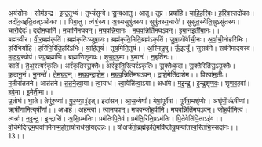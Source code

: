 

  
अ॒यंसोमः॑। सोम॑इन्द्र। इ॒न्द्र॒तुभ्यं॑। तुभ्यं॑सुन्वे। सु॒न्व॒आतु। आतु। तुप्र। प्रया॑हि। या॒हि॒ह॒रि॒वः॒। ह॒रि॒व॒स्तदो॑काः। तदो॑का॒इति॒तत्ऽओ॑काः।। पिबा॒तु। त्व॑१॒॑स्य। अ॒स्यसुषु॑तस्य। सुषु॑तस्य॒चारोः॑। सुसु॑त॒स्येति॒सुऽसु॑तस्य। चारो॒र्ददः॑। ददो॑म॒घानि॑। म॒घानि॑मघवन्। म॒घ॒वन्नि॒या॒नः। म॒घ॒व॒न्निति॑मघऽवन्। इ॒या॒नइती॑या॒नः।।  
ब्रह्म॑न्न्वीर। वी॒र॒ब्रह्म॑कृतिं। ब्रह्म॑कृतिञ्जुषा॒णः। ब्रह्म॑कृति॒मिति॒ब्रह्म॑ऽकृतिं। जु॒षा॒णॊ॑र्वाची॒नः। अ॒र्वा॒ची॒नोहरि॑भिः। हरि॑भिर्याहि। हरि॑भि॒रिति॒हरि॑ऽभिः। या॒हि॒तूयं॑। तूय॒मिति॒तूयं॑।। अ॒स्मिन्नू॒षु। ऊँ॒इत्यूँ॑। सुसव॑ने। सव॑नेमादयस्व। मा॒द॒य॒स्वोप॑। उप॒ब्रह्मा॑णि। ब्रह्मा॑णिशृणवः। शृ॒ण॒व॒इ॒मा। इ॒मानः॑। न॒इति॑नः।।  
काते॑। ते॒अ॒स्त्यरं॑कृतिः। अरं॑कृतिस्सू॒क्तैः। अरं॑कृति॒रित्यरं॑ऽकृतिः। सू॒क्तैःक॒दा। सू॒क्तैरिति॑सु॒ऽउ॒क्तैः। क॒दानू॒नं। नू॒नन्ते॑। ते॒म॒घ॒व॒न्। म॒घ॒व॒न्दा॒शे॒म॒। म॒घ॒व॒न्निति॑मघऽवन्। दा॒शे॒मेति॑दाशेम।। विश्वा॑म॒तीः। म॒तीरा॑ततने। आत॑तने। त॒त॒ने॒त्वा॒या। त्वा॒याध॑। त्वा॒येति॑त्वा॒ऽया। अधा॑मे। म॒इ॒न्द्र॒। इ॒न्द्र॒शृ॒ण॒वः॒। शृ॒ण॒व॒हवा॑। हवे॒मा। इ॒मेती॒मा।।  
उ॒तोघ॑। घा॒ते। तेपु॑रु॒ष्या॑। पु॒रु॒ष्या॒३॒॑इत्। इदा॑सन्। आ॒स॒न्येषां॑। येषां॒पूर्वे॑षां। पूर्वे॑षा॒मशृ॑णोः। अशृ॑णॊ॒र्ऋषी॑णां। ऋषी॑णा॒मित्यृषी॑णां।। अधा॒हं। अ॒हन्त्वा॑। त्वा॒म॒घ॒व॒न्। म॒घ॒वन्जो॒ह॒वी॒मि॒। म॒घ॒व॒न्निति॑मघऽवन्। जो॒ह॒वी॒मित्वं। त्वन्नः॑। न॒इ॒न्द्र॒। इ॒न्द्रासि॑। अ॒सि॒प्रम॑तिः। प्रम॑तिःपि॒तेव॑। प्रम॑ति॒रिति॒प्रऽम॑तिः। पि॒तेवेति॑पि॒ताऽइ॑व।।  
वो॒चेमेदिन्द्रं॑म॒घवा॑नमेनम्म॒होरा॒योराध॑सो॒यद्दद॑न्नः।। योअर्च॑तो॒ब्रह्म॑कृति॒मवि॑ष्ठोयू॒यम्पा॑तस्व॒स्तिभि॒स्सदा॑नः।। 13।।  
